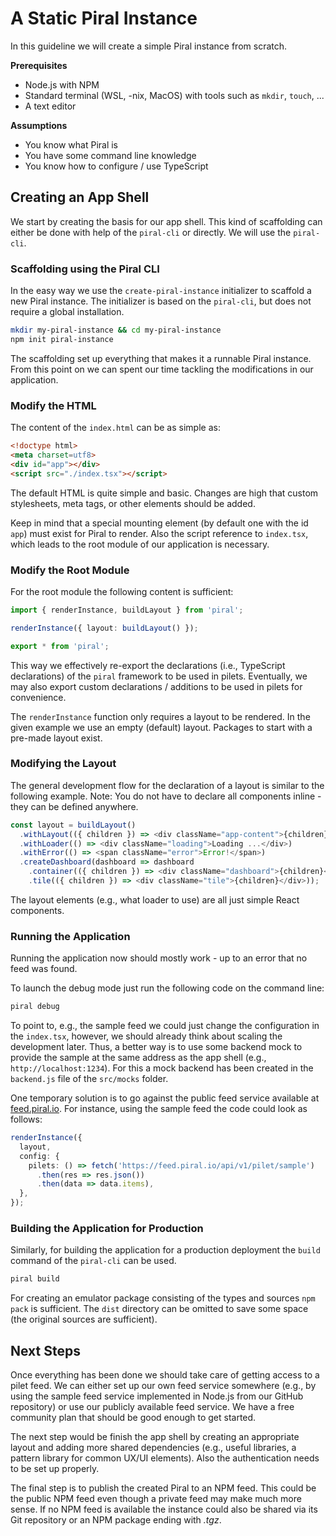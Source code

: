 # A Static Piral Instance

In this guideline we will create a simple Piral instance from scratch.

**Prerequisites**

- Node.js with NPM
- Standard terminal (WSL, -nix, MacOS) with tools such as `mkdir`, `touch`, ...
- A text editor

**Assumptions**

- You know what Piral is
- You have some command line knowledge
- You know how to configure / use TypeScript

## Creating an App Shell

We start by creating the basis for our app shell. This kind of scaffolding can either be done with help of the `piral-cli` or directly. We will use the `piral-cli`.

### Scaffolding using the Piral CLI

In the easy way we use the `create-piral-instance` initializer to scaffold a new Piral instance. The initializer is based on the `piral-cli`, but does not require a global installation.

```sh
mkdir my-piral-instance && cd my-piral-instance
npm init piral-instance
```

The scaffolding set up everything that makes it a runnable Piral instance. From this point on we can spent our time tackling the modifications in our application.

### Modify the HTML

The content of the `index.html` can be as simple as:

```html
<!doctype html>
<meta charset=utf8>
<div id="app"></div>
<script src="./index.tsx"></script>
```

The default HTML is quite simple and basic. Changes are high that custom stylesheets, meta tags, or other elements should be added.

Keep in mind that a special mounting element (by default one with the id `app`) must exist for Piral to render. Also the script reference to `index.tsx`, which leads to the root module of our application is necessary.

### Modify the Root Module

For the root module the following content is sufficient:

```ts
import { renderInstance, buildLayout } from 'piral';

renderInstance({ layout: buildLayout() });

export * from 'piral';
```

This way we effectively re-export the declarations (i.e., TypeScript declarations) of the `piral` framework to be used in pilets. Eventually, we may also export custom declarations / additions to be used in pilets for convenience.

The `renderInstance` function only requires a layout to be rendered. In the given example we use an empty (default) layout. Packages to start with a pre-made layout exist.

### Modifying the Layout

The general development flow for the declaration of a layout is similar to the following example. Note: You do not have to declare all components inline - they can be defined anywhere.

```ts
const layout = buildLayout()
  .withLayout(({ children }) => <div className="app-content">{children}</div>)
  .withLoader(() => <div className="loading">Loading ...</div>)
  .withError(() => <span className="error">Error!</span>)
  .createDashboard(dashboard => dashboard
    .container(({ children }) => <div className="dashboard">{children}</div>)
    .tile(({ children }) => <div className="tile">{children}</div>));
```

The layout elements (e.g., what loader to use) are all just simple React components.

### Running the Application

Running the application now should mostly work - up to an error that no feed was found.

To launch the debug mode just run the following code on the command line:

```sh
piral debug
```

To point to, e.g., the sample feed we could just change the configuration in the `index.tsx`, however, we should already think about scaling the development later. Thus, a better way is to use some backend mock to provide the sample at the same address as the app shell (e.g., `http://localhost:1234`). For this a mock backend has been created in the `backend.js` file of the `src/mocks` folder.

One temporary solution is to go against the public feed service available at [feed.piral.io](https://feed.piral.io). For instance, using the sample feed the code could look as follows:

```ts
renderInstance({
  layout,
  config: {
    pilets: () => fetch('https://feed.piral.io/api/v1/pilet/sample')
      .then(res => res.json())
      .then(data => data.items),
  },
});
```

### Building the Application for Production

Similarly, for building the application for a production deployment the `build` command of the `piral-cli` can be used.

```sh
piral build
```

For creating an emulator package consisting of the types and sources `npm pack` is sufficient. The `dist` directory can be omitted to save some space (the original sources are sufficient).

## Next Steps

Once everything has been done we should take care of getting access to a pilet feed. We can either set up our own feed service somewhere (e.g., by using the sample feed service implemented in Node.js from our GitHub repository) or use our publicly available feed service. We have a free community plan that should be good enough to get started.

The next step would be finish the app shell by creating an appropriate layout and adding more shared dependencies (e.g., useful libraries, a pattern library for common UX/UI elements). Also the authentication needs to be set up properly.

The final step is to publish the created Piral to an NPM feed. This could be the public NPM feed even though a private feed may make much more sense. If no NPM feed is available the instance could also be shared via its Git repository or an NPM package ending with *.tgz*.
